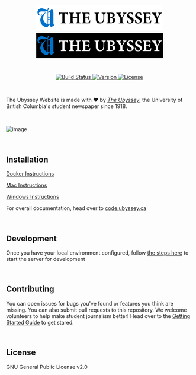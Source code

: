 <h1 align="center">
    <img width="343" src=".github/Ubyssey Logo Readme.svg#gh-light-mode-only" alt="Wagtail">
    <img width="343" src=".github/Ubyssey Logo Readme Inverse.svg#gh-dark-mode-only" alt="Wagtail">
</h1>
<p align="center">
    <br>
    <a href="https://github.com/ubyssey/ubyssey.ca/actions">
        <img src="https://img.shields.io/github/actions/workflow/status/ubyssey/ubyssey.ca/.github%2Fworkflows%2Frelease.yml" alt="Build Status" />
    </a>
    <a href=https://github.com/ubyssey/ubyssey.ca/releases">
        <img src="https://img.shields.io/github/v/release/ubyssey/ubyssey.ca" alt="Version" />
    </a>
    <a href="https://opensource.org/license/gpl-2-0/">
        <img src="https://img.shields.io/github/license/ubyssey/ubyssey.ca" alt="License" />
    </a>
</p>

<br>

The Ubyssey Website is made with :heart: by [_The Ubyssey_](https://www.ubyssey.ca/), the University of British Columbia's student newspaper since 1918.

<br>

![image](https://github.com/ubyssey/ubyssey.ca/assets/63443017/7a4b7a27-e120-44ce-a813-ac15de00b4d0)

<br>

## Installation

[Docker Instructions](https://code.ubyssey.ca/installation/docker.html)

[Mac Instructions](https://code.ubyssey.ca/installation/mac.html)

[Windows Instructions](https://code.ubyssey.ca/installation/windows.html)

For overall documentation, head over to [code.ubyssey.ca](https://code.ubyssey.ca)

<br>

## Development

Once you have your local environment configured, follow [the steps here](https://code.ubyssey.ca/installation/running-the-server) to start the server for development

<br>

## Contributing

You can open issues for bugs you've found or features you think are missing. You can also submit pull requests to this repository. We welcome volunteers to help make student journalism better! Head over to the [Getting Started Guide](https://code.ubyssey.ca/getting-started) to get stared. 

<br>

## License

GNU General Public License v2.0
